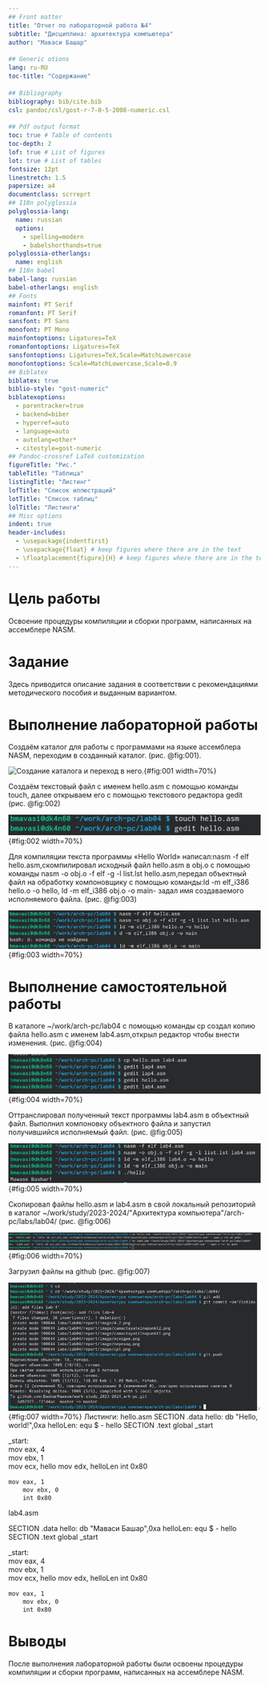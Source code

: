 ```yaml
---
## Front matter
title: "Отчет по лабораторной работа №4"
subtitle: "Дисциплина: архитектура компьютера"
author: "Маваси Башар"

## Generic otions
lang: ru-RU
toc-title: "Содержание"

## Bibliography
bibliography: bib/cite.bib
csl: pandoc/csl/gost-r-7-0-5-2008-numeric.csl

## Pdf output format
toc: true # Table of contents
toc-depth: 2
lof: true # List of figures
lot: true # List of tables
fontsize: 12pt
linestretch: 1.5
papersize: a4
documentclass: scrreprt
## I18n polyglossia
polyglossia-lang:
  name: russian
  options:
	- spelling=modern
	- babelshorthands=true
polyglossia-otherlangs:
  name: english
## I18n babel
babel-lang: russian
babel-otherlangs: english
## Fonts
mainfont: PT Serif
romanfont: PT Serif
sansfont: PT Sans
monofont: PT Mono
mainfontoptions: Ligatures=TeX
romanfontoptions: Ligatures=TeX
sansfontoptions: Ligatures=TeX,Scale=MatchLowercase
monofontoptions: Scale=MatchLowercase,Scale=0.9
## Biblatex
biblatex: true
biblio-style: "gost-numeric"
biblatexoptions:
  - parentracker=true
  - backend=biber
  - hyperref=auto
  - language=auto
  - autolang=other*
  - citestyle=gost-numeric
## Pandoc-crossref LaTeX customization
figureTitle: "Рис."
tableTitle: "Таблица"
listingTitle: "Листинг"
lofTitle: "Список иллюстраций"
lotTitle: "Список таблиц"
lolTitle: "Листинги"
## Misc options
indent: true
header-includes:
  - \usepackage{indentfirst}
  - \usepackage{float} # keep figures where there are in the text
  - \floatplacement{figure}{H} # keep figures where there are in the text
---
```


# Цель работы

Освоение процедуры компиляции и сборки программ, написанных на ассемблере NASM.

# Задание

Здесь приводится описание задания в соответствии с рекомендациями
методического пособия и выданным вариантом.

# Выполнение лабораторной работы

Создаём каталог для работы с программами на языке ассемблера NASM, переходим в созданный каталог. (рис. @fig:001).

![Создание каталога и переход в него.](image/pe1.jpg){#fig:001 width=70%}

Создаём текстовый файл с именем hello.asm с помощью команды touch, далее открываем его с помощью текстового редактора gedit (рис. @fig:002)

![Создание файла, открытие файла с помощь редактора.](image/4.2.jpg){#fig:002 width=70%}

Для компиляции текста программы «Hello World» написал:nasm -f elf hello.asm,скомпилировал исходный файл hello.asm в obj.o с помощью команды nasm -o obj.o -f elf -g -l list.lst hello.asm,передал объектный файл на обработку компоновщику с помощью команды:ld -m elf_i386 hello.o -o hello, ld -m elf_i386 obj.o -o main- задал имя создаваемого исполняемого файла.
(рис. @fig:003)

![Компиляция исходного файла и текста,передача файла компоновщику, задание имени файла. ](image/eskhodiya.jpg){#fig:003 width=70%}

# Выполнение самостоятельной работы

В каталоге ~/work/arch-pc/lab04 с помощью команды cp создал копию файла hello.asm с именем lab4.asm,открыл редактор чтобы внести изменения.
(рис. @fig:004)

![Создание копии, открытие редактора](image/camactayatilnapunkt1.jpg){#fig:004 width=70%}

Оттранслировал полученный текст программы lab4.asm в объектный файл. Выполнил
компоновку объектного файла и запустил получившийся исполняемый файл.
(рис. @fig:005)

![Компиляция исходного файла и текста,передача файла компоновщику, задание имени файла. ](image/camactayatelnaponkt2.jpg){#fig:005 width=70%}

Скопировал файлы hello.asm и lab4.asm в свой локальный репозиторий в каталог ~/work/study/2023-2024/"Архитектура компьютера"/arch-pc/labs/lab04/
(рис. @fig:006)

![Копирование файлов](image/5punkt.jpg){#fig:006 width=70%}

Загрузил файлы на github (рис. @fig:007)

![Загрузка на github](image/togithub.jpg){#fig:007 width=70%}
 Листинги:
 hello.asm
 SECTION .data
	hello:      db "Hello, world!",0xa 
		helloLen:   equ $ - hello
SECTION .text
	global _start           

_start:                 
        mov eax, 4      
        mov ebx, 1    
        mov ecx, hello
        mov edx, helloLen
        int 0x80        
	
	mov eax, 1       
        mov ebx, 0      
        int 0x80  

lab4.asm

SECTION .data
	hello:      db "Маваси Башар",0xa 
		helloLen:   equ $ - hello
SECTION .text
	global _start           

_start:                 
        mov eax, 4      
        mov ebx, 1    
        mov ecx, hello
        mov edx, helloLen
        int 0x80        
	
	mov eax, 1       
        mov ebx, 0      
        int 0x80  
# Выводы

После выполнения лабораторной работы были освоены процедуры компиляции и сборки программ, написанных на ассемблере NASM.
